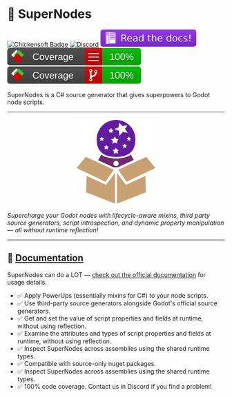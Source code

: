 # 🔮 SuperNodes

[![Chickensoft Badge][chickensoft-badge]][chickensoft-website] [![Discord][discord-badge]][discord] [![Read the docs][read-the-docs-badge]][docs] ![line coverage][line-coverage] ![branch coverage][branch-coverage]

SuperNodes is a C# source generator that gives superpowers to Godot node scripts.

---

<p align="center">
<img alt="SuperNodes Logo" src="SuperNodes/icon.png" width="200">
</p>

*Supercharge your Godot nodes with lifecycle-aware mixins, third party source generators, script introspection, and dynamic property manipulation — all without runtime reflection!*

---

## 📖 [Documentation][docs]

SuperNodes can do a LOT — [check out the official documentation][docs] for usage details.

- ✅ Apply PowerUps (essentially mixins for C#) to your node scripts.
- ✅ Use third-party source generators alongside Godot's official source generators.
- ✅ Get and set the value of script properties and fields at runtime, without using reflection.
- ✅ Examine the attributes and types of script properties and fields at runtime, without using reflection.
- ✅ Inspect SuperNodes across assemblies using the shared runtime types.
- ✅ Compatible with source-only nuget packages.
- ✅ Inspect SuperNodes across assemblies using the shared runtime types.
- ✅ 100% code coverage. Contact us in Discord if you find a problem!

<!-- Links -->

[chickensoft-badge]: https://raw.githubusercontent.com/chickensoft-games/chickensoft_site/main/static/img/badges/chickensoft_badge.svg
[chickensoft-website]: https://chickensoft.games
[discord]: https://discord.gg/gSjaPgMmYW
[discord-badge]: https://raw.githubusercontent.com/chickensoft-games/chickensoft_site/main/static/img/badges/discord_badge.svg
[read-the-docs-badge]: https://raw.githubusercontent.com/chickensoft-games/chickensoft_site/main/static/img/badges/read_the_docs_badge.svg
[docs]: https://chickensoft.games/docs/setup
[line-coverage]: https://raw.githubusercontent.com/chickensoft-games/SuperNodes/main/SuperNodes.Tests/reports/line_coverage.svg
[branch-coverage]: https://raw.githubusercontent.com/chickensoft-games/SuperNodes/main/SuperNodes.Tests/reports/branch_coverage.svg
